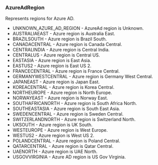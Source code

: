 ### AzureAdRegion
Represents regions for Azure AD.

- UNKNOWN_AZURE_AD_REGION - AzureAd region is Unknown.
- AUSTRALIAEAST - Azure region is Australia East.
- BRAZILSOUTH - Azure region is Brazil South.
- CANADACENTRAL - Azure region is Canada Central.
- CENTRALINDIA - Azure region is Central India.
- CENTRALUS - Azure region is Central US.
- EASTASIA - Azure region is East Asia.
- EASTUS2 - Azure region is East US 2.
- FRANCECENTRAL - Azure region is France Central.
- GERMANYWESTCENTRAL - Azure region is Germany West Central.
- JAPANEAST - Azure region is Japan East.
- KOREACENTRAL - Azure region is Korea Central.
- NORTHEUROPE - Azure region is North Europe.
- NORWAYEAST - Azure region is Norway East.
- SOUTHAFRICANORTH - Azure region is South Africa North.
- SOUTHEASTASIA - Azure region is South East Asia.
- SWEDENCENTRAL - Azure region is Sweden Central.
- SWITZERLANDNORTH - Azure region is Switzerland North.
- UKSOUTH - Azure region is UK South.
- WESTEUROPE - Azure region is West Europe.
- WESTUS2 - Azure region is West US 2.
- POLANDCENTRAL - Azure region is Poland Central.
- QATARCENTRAL - Azure region is Qatar Central.
- UAENORTH - Azure region is UAE North.
- USGOVVIRGINIA - Azure AD region is US Gov Virginia.
